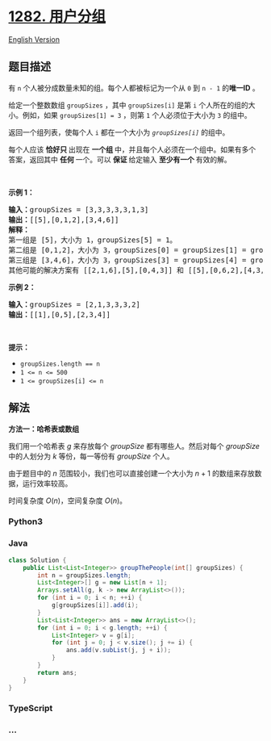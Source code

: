 # [1282. 用户分组](https://leetcode.cn/problems/group-the-people-given-the-group-size-they-belong-to)

[English Version](/solution/1200-1299/1282.Group%20the%20People%20Given%20the%20Group%20Size%20They%20Belong%20To/README_EN.md)

## 题目描述

<!-- 这里写题目描述 -->

<p>有&nbsp;<code>n</code>&nbsp;个人被分成数量未知的组。每个人都被标记为一个从 <code>0</code> 到 <code>n - 1</code> 的<strong>唯一ID</strong>&nbsp;。</p>

<p>给定一个整数数组 <code>groupSizes</code> ，其中<meta charset="UTF-8" />&nbsp;<code>groupSizes[i]</code>&nbsp;是第 <code>i</code> 个人所在的组的大小。例如，如果&nbsp;<code>groupSizes[1] = 3</code>&nbsp;，则第 <code>1</code> 个人必须位于大小为 <code>3</code> 的组中。</p>

<p>返回一个组列表，使每个人 <code>i</code> 都在一个大小为<meta charset="UTF-8" /><em>&nbsp;<code>groupSizes[i]</code>&nbsp;</em>的组中。</p>

<p>每个人应该&nbsp;<strong>恰好只&nbsp;</strong>出现在&nbsp;<strong>一个组&nbsp;</strong>中，并且每个人必须在一个组中。如果有多个答案，返回其中&nbsp;<strong>任何&nbsp;</strong>一个。可以&nbsp;<strong>保证&nbsp;</strong>给定输入&nbsp;<strong>至少有一个&nbsp;</strong>有效的解。</p>

<p>&nbsp;</p>

<p><strong>示例 1：</strong></p>

<pre>
<strong>输入：</strong>groupSizes = [3,3,3,3,3,1,3]
<strong>输出：</strong>[[5],[0,1,2],[3,4,6]]
<strong>解释：
</strong>第一组是 [5]，大小为 1，groupSizes[5] = 1。
第二组是 [0,1,2]，大小为 3，groupSizes[0] = groupSizes[1] = groupSizes[2] = 3。
第三组是 [3,4,6]，大小为 3，groupSizes[3] = groupSizes[4] = groupSizes[6] = 3。 
其他可能的解决方案有 [[2,1,6],[5],[0,4,3]] 和 [[5],[0,6,2],[4,3,1]]。
</pre>

<p><strong>示例 2：</strong></p>

<pre>
<strong>输入：</strong>groupSizes = [2,1,3,3,3,2]
<strong>输出：</strong>[[1],[0,5],[2,3,4]]
</pre>

<p>&nbsp;</p>

<p><strong>提示：</strong></p>

<ul>
	<li><code>groupSizes.length == n</code></li>
	<li><code>1 &lt;= n&nbsp;&lt;= 500</code></li>
	<li><code>1 &lt;=&nbsp;groupSizes[i] &lt;= n</code></li>
</ul>

## 解法

<!-- 这里可写通用的实现逻辑 -->

**方法一：哈希表或数组**

我们用一个哈希表 $g$ 来存放每个 $groupSize$ 都有哪些人。然后对每个 $groupSize$ 中的人划分为 $k$ 等份，每一等份有 $groupSize$ 个人。

由于题目中的 $n$ 范围较小，我们也可以直接创建一个大小为 $n+1$ 的数组来存放数据，运行效率较高。

时间复杂度 $O(n)$，空间复杂度 $O(n)$。

<!-- tabs:start -->

### **Python3**

<!-- 这里可写当前语言的特殊实现逻辑 -->



### **Java**

<!-- 这里可写当前语言的特殊实现逻辑 -->

```java
class Solution {
    public List<List<Integer>> groupThePeople(int[] groupSizes) {
        int n = groupSizes.length;
        List<Integer>[] g = new List[n + 1];
        Arrays.setAll(g, k -> new ArrayList<>());
        for (int i = 0; i < n; ++i) {
            g[groupSizes[i]].add(i);
        }
        List<List<Integer>> ans = new ArrayList<>();
        for (int i = 0; i < g.length; ++i) {
            List<Integer> v = g[i];
            for (int j = 0; j < v.size(); j += i) {
                ans.add(v.subList(j, j + i));
            }
        }
        return ans;
    }
}
```









### **TypeScript**







### **...**

```

```


